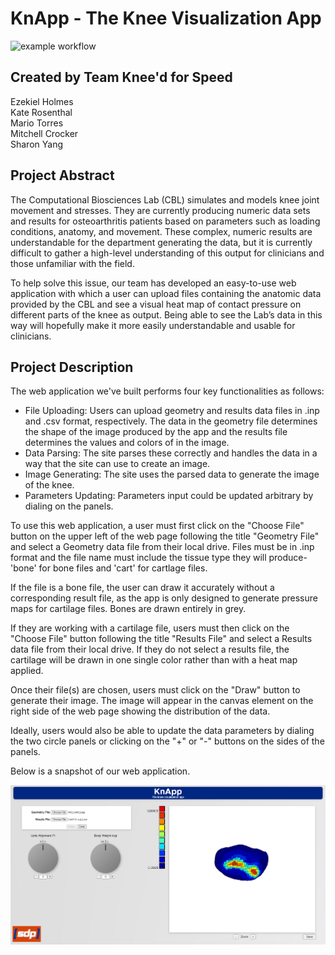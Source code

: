 # KnApp  - The Knee Visualization App
![example workflow](https://github.com/cs481-ekh/f22-kneed-for-speed/actions/workflows/github-actions.yml/badge.svg)
## Created by Team Knee'd for Speed
Ezekiel Holmes  
Kate Rosenthal  
Mario Torres  
Mitchell Crocker   
Sharon Yang

## Project Abstract
The Computational Biosciences Lab (CBL) simulates and models knee joint movement and stresses. 
They are currently producing numeric data sets and results for osteoarthritis patients based on 
parameters such as loading conditions, anatomy, and movement. These complex, numeric results are 
understandable for the department generating the data, but it is currently difficult to gather a 
high-level understanding of this output for clinicians and those unfamiliar with the field. 

To help solve this issue, our team has developed an easy-to-use web application with which 
a user can upload files containing the anatomic data provided by the CBL and see a 
visual heat map of contact pressure on different parts of the knee as output. Being able to 
see the Lab’s data in this way will hopefully make it more easily understandable and usable for 
clinicians.

## Project Description
The web application we've built performs four key
functionalities as follows:
- File Uploading: Users can upload geometry and results data files
in .inp and .csv format, respectively. The data in the geometry file 
determines the shape of the image produced by the app and the results file 
determines the values and colors of  in the image.
- Data Parsing: The site parses these correctly and handles the
data in a way that the site can use to create an image.
- Image Generating: The site uses the parsed data to generate the
image of the knee.
- Parameters Updating: Parameters input could be updated arbitrary
by dialing on the panels.

To use this web application, a user must first click on the "Choose File"
button on the upper left of the web page following the title "Geometry File"
and select a Geometry data file from their local drive. Files must be in .inp format
and the file name must include the tissue type they will produce- 'bone' for bone
files and 'cart' for cartlage files.

If the file is a bone file, the user can draw it accurately without a corresponding result
file, as the app is only designed to generate pressure maps for cartilage files. Bones are drawn 
entirely in grey.

If they are working with a cartilage file, users must then click on the "Choose File" button following 
the title "Results File" and select a Results data file from their local drive. If they do not select a
results file, the cartilage will be drawn in one single color rather than with a heat map applied.

Once their file(s) are chosen, users must click on the "Draw" button to generate their image. The image
will appear in the canvas element on the right side of the web page showing the distribution
of the data. 

Ideally, users would also be able to update the data parameters by dialing the two
circle panels or clicking on the "+" or "-" buttons on the sides of the panels.

Below is a snapshot of our web application.

![KnApp](./docs/knapp.PNG)
